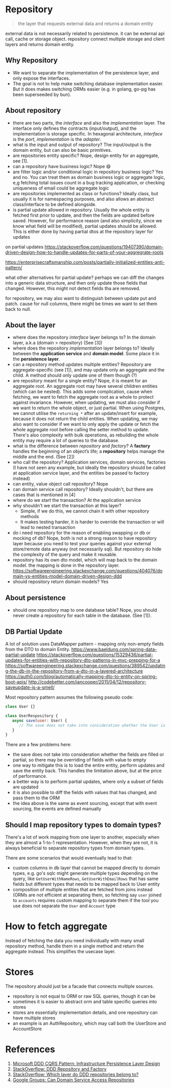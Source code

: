 # Repository


> the layer that requests external data and returns a domain entity 


external data is not necessarily related to persistence. it can be external api call, cache or storage object. repository connect multiple storage and client layers and returns domain entity.

## Why Repository

- We want to separate the implementation of the persistence layer, and only expose the interfaces.
- The goal is not to help make switching database implementation easier. But it does makes switching ORMs easier (e.g. in golang, go-pg has been superseeded by bun). 

## About repository
- there are two parts, the _interface_ and also the _implementation_ layer. The interface only defines the contracts (input/output), and the implementation is storage specific. In hexagonal architecture, _interface_ is the _port_, _implementation_ is the _adapter_.
- what is the input and output of repository? The input/output is the domain entity, but can also be basic primitives.
- are repositories entity specific? Nope, design entity for an aggregate, see [1].
- can a repository have business logic? Nope :smile: 
- are filter logic and/or conditional logic in repository business logic? Yes and no. You can treat them as domain business logic or aggregate logic, e,g fetching total issues count in a bug tracking application, or checking uniqueness of email could be aggregate logic
- are repositories implemented as class or functions? Ideally class, but usually it is for namespacing purposes, and also allows an abstract class/interface to be defined alongside. 
- is partial update allowed in repository. Usually the whole entity is fetched first prior to update, and then the fields are updated before saved. However, for performance reason (and also simplicity, since we know what field will be modified), partial updates should be allowed. This is either done by having partial dtos at the repository layer for updates 


on partial updates
https://stackoverflow.com/questions/19407390/domain-driven-design-how-to-handle-updates-for-parts-of-your-aggregrate-roots

https://enterprisecraftsmanship.com/posts/partially-initialized-entities-anti-pattern/

what other alternatives for partial update? perhaps we can diff the changes into a generic data structure, and then only update those fields that changed. However, this might not detect fields tha are removed.

for repository, we may also want to distinguish between update put and patch. cause for null columns, there might be times we want to set them back to null.

## About the layer
- where does the repository _interface_ layer belongs to? In the domain layer, a.k.a (domain > repository) (See [3])
- where does the repository _implementation_ layer belongs to? Ideally between the __application service__ and __domain model__. Some place it in the __persistence layer__. 
- can a repository method updates multiple entities? Repository are aggregate-specific (see [1]), and may update only an aggregate and the child. A method should only update one of them though (?)
- are repository meant for a single entity? Nope, it is meant for an aggregate root. An aggregate root may have several children entities (which can be nested). This adds some complication, cause when fetching, we want to fetch the aggregate root as a whole to protect against invariance. However, when updating, we must also consider if we want to return the whole object, or just partial. When using Postgres, we cannot utilise the `returning *` after an update/insert for example, because it does not return the child entities. When updating, we may also want to consider if we want to only apply the update or fetch the whole aggregate root before calling the setter method to update. There's also complexity with bulk operations, as rebuilding the whole entity may require a lot of queries to the database.
- what is the difference between _repository_ and _factory_? A __factory__ handles the beginning of an object’s life; a __repository__ helps manage the middle and the end. (See [2])
- who call the repository? Application services, domain services, factories (I have not seen any example, but ideally the repository should be called at application service layer, and the entities be passed to factory instead)
- can entity, value object call repository? Nope 
- can domain service call repository? Ideally shouldn't, but there are cases that is mentioned in [4]
- where do we start the transaction? At the application service
- why shouldn't we start the transaction at this layer? 
   - Simple, if we do this, we cannot chain it with other repository methods
   - It makes testing harder, it is harder to override the transaction or will lead to nested transaction
- do i need repository for the reason of enabling swapping or db or mocking of db? Nope, both is not a strong reason to have repository layer because you need to test your queries against your external store/remote data anyway (not necessarily sql). But repository do hide the complexity of the query and make it reusable. 
- repository has its own dto model, which will map back to the domain model. the mapping is done in the repository layer. https://softwareengineering.stackexchange.com/questions/404076/domain-vs-entities-model-domain-driven-design-ddd
- should repository return domain models? Yes

## About persistence
- should one repository map to one database table? Nope, you should never create a repository for each table in the database. (See [1]).

## DB Partial Update

A lot of solution uses DataMapper pattern - mapping only non-empty fields from the DTO to domain Entity.
https://www.baeldung.com/spring-data-partial-update
https://stackoverflow.com/questions/15329436/partial-updates-for-entities-with-repository-dto-patterns-in-mvc-prepping-for-a
https://softwareengineering.stackexchange.com/questions/389542/updating-the-db-in-the-repository-from-a-dto-in-a-layered-architecture
https://auth0.com/blog/automatically-mapping-dto-to-entity-on-spring-boot-apis/
http://codebetter.com/iancooper/2011/04/12/repository-saveupdate-is-a-smell/

Most repository pattern assumes the following pseudo code:

```js
class User {}

class UserRespository {
   async save(user: User) {
      // The save does not take into consideration whether the User is new or partially updated.
   }
}
```

There are a few problems here:
- the save does not take into consideration whether the fields are filled or partial, so there may be overriding of fields with value to empty 
- one way to mitigate this is to load the entire entity, perform updates and save the entity back. This handles the limitation above, but at the price of performance. 
- a better way is to perform partial updates, where only a subset of fields are updated
- it is also possible to diff the fields with values that has changed, and pass them to the ORM
- the idea above is the same as event sourcing, except that with event sourcing, the events are defined manually


## Should I map repository types to domain types?

There's a lot of work mapping from one layer to another, especially when they are almost a 1-to-1 representation. However, when they are not, it is always beneficial to separate repository types from domain types. 

There are some scenarios that would eventually lead to that:
- custom columns in db layer that cannot be mapped directly to domain types, e.g. go's sqlc might generate multiple types depending on the query, like `GetUserWithNameRows`, `GetUserWithEmailRows` that has same fields but different types that needs to be mapped back to User entity
- composition of multiple entities that are fetched from joins instead (ORMs are not efficient at separating them, so fetching say `user` joined to `accounts` requires custom mapping to separate them if the tool you use does not separate the `User` and `Account` type

# How to fetch aggregate

Instead of fetching the data you need individually with many small repository method, handle them in a single method and return the aggregate instead. This simplifies the usecase layer.

# Stores

The repository ahould just be a facade that connects multiple sources.

- repository is not equal to ORM or raw SQL queries, though it can be
- sometimes it is easier to abstract orm and table specific queries into stores
- stores are essentially implementation details, and one repository can have multiple stores
- an example is an AuthRepository, which may call both the UserStore and AccountStore


# References

1. [Microsoft DDD CQRS Pattern: Infrastructure Persistence Layer Design](https://docs.microsoft.com/en-us/dotnet/architecture/microservices/microservice-ddd-cqrs-patterns/infrastructure-persistence-layer-design#:~:text=Repositories%20are%20classes%20or%20components,required%20to%20access%20data%20sources.&text=Conceptually%2C%20a%20repository%20encapsulates%20a,closer%20to%20the%20persistence%20layer.)
2. [StackOverflow: DDD Repository and Factory](https://stackoverflow.com/questions/31528368/ddd-repository-and-factory)
3. [StackOverflow: Which layer do DDD repositories belong to?](https://softwareengineering.stackexchange.com/questions/396151/which-layer-do-ddd-repositories-belong-to)
4. [Google Groups: Can Domain Service Access Repositories](https://groups.google.com/g/dddcqrs/c/66zbcL97ilk?pli=1)
